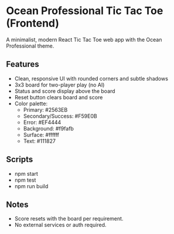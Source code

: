 # Ocean Professional Tic Tac Toe (Frontend)

A minimalist, modern React Tic Tac Toe web app with the Ocean Professional theme.

## Features
- Clean, responsive UI with rounded corners and subtle shadows
- 3x3 board for two-player play (no AI)
- Status and score display above the board
- Reset button clears board and score
- Color palette:
  - Primary: #2563EB
  - Secondary/Success: #F59E0B
  - Error: #EF4444
  - Background: #f9fafb
  - Surface: #ffffff
  - Text: #111827

## Scripts
- npm start
- npm test
- npm run build

## Notes
- Score resets with the board per requirement.
- No external services or auth required.

